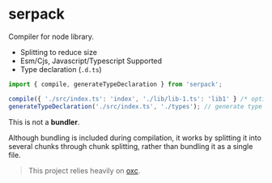 # serpack

Compiler for node library.

- Splitting to reduce size
- Esm/Cjs, Javascript/Typescript Supported
- Type declaration (`.d.ts`)

```ts
import { compile, generateTypeDeclaration } from 'serpack';

compile({ './src/index.ts': 'index', './lib/lib-1.ts': 'lib1' } /* options */); // compile typescript file
generateTypeDeclaration('./src/index.ts', './types'); // generate type declarations
```

This is not a **bundler**.

Although bundling is included during compilation, it works by splitting it into several chunks through chunk splitting, rather than bundling it as a single file.

> This project relies heavily on [oxc](https://github.com/oxc-project/oxc).
